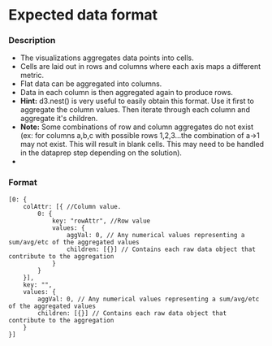 # Expected data format

### Description
* The visualizations aggregates data points into cells. 
* Cells are laid out in rows and columns where each axis maps a different metric.
* Flat data can be aggregated into columns. 
* Data in each column is then aggregated again to produce rows. 
* **Hint:** d3.nest() is very useful to easily obtain this format. Use it first to aggregate the column values. Then iterate through each column and aggregate it's children. 
* **Note:** Some combinations of row and column aggregates do not exist (ex: for columns a,b,c with possible rows 1,2,3...the combination of a->1 may not exist. This will result in blank cells. This may need to be handled in the dataprep step depending on the solution).
* 
### Format 
```
[0: {
    colAttr: [{ //Column value. 
        0: {
            key: "rowAttr", //Row value
            values: {
                aggVal: 0, // Any numerical values representing a sum/avg/etc of the aggregated values
                children: [{}] // Contains each raw data object that contribute to the aggregation
            }
        }
    }],
    key: "",
    values: {
        aggVal: 0, // Any numerical values representing a sum/avg/etc of the aggregated values
        children: [{}] // Contains each raw data object that contribute to the aggregation
    }
}]

```

